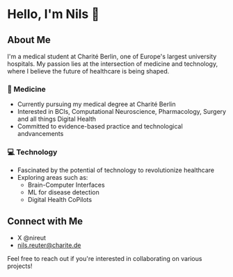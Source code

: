 # Hello, I'm Nils 👋


## About Me

I'm a medical student at Charité Berlin, one of Europe's largest university hospitals. My passion lies at the intersection of medicine and technology, where I believe the future of healthcare is being shaped.

### 🏥 Medicine
- Currently pursuing my medical degree at Charité Berlin
- Interested in BCIs, Computational Neuroscience, Pharmacology, Surgery and all things Digital Health
- Committed to evidence-based practice and technological andvancements

### 💻 Technology
- Fascinated by the potential of technology to revolutionize healthcare
- Exploring areas such as:
  - Brain-Computer Interfaces
  - ML for disease detection
  - Digital Health CoPilots 

## Connect with Me

- X @nireut
- nils.reuter@charite.de

Feel free to reach out if you're interested in collaborating on various projects!

